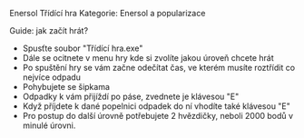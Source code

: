 Enersol Třídící hra 
Kategorie: Enersol a popularizace

Guide: jak začít hrát?
 - Spusťte soubor "Třídící hra.exe"
 - Dále se ocitnete v menu hry
   kde si zvolíte jakou úroveň chcete hrát
 - Po spuštění hry se vám začne odečítat čas,
   ve kterém musíte roztřídit co nejvíce odpadu
 - Pohybujete se šipkama
 - Odpadky k vám přijíždí po páse, zvednete je klávesou "E"
 - Když příjdete k dané popelnici odpadek do ní vhodíte
   také klávesou "E"
 - Pro postup do další úrovně potřebujete 2 hvězdičky,
   neboli 2000 bodů v minulé úrovni.
   
